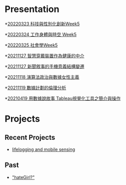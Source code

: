 # Presentation
*[20220323 科技與性別化創新Week5]()

*[20220324 工作身體與時空 Week5](https://docs.google.com/presentation/d/e/2PACX-1vSCs7IpQaXh-iWQahU5lE_j9zAHQxEvDAQfl-QGrJML235WWsVDWIh8FAYgIoMGhlVfZdqtStMe7df4/pub?start=false&loop=false&delayms=3000)

*[20220325 社會學Week5]()

*[20211127 智慧穿戴裝置作為健康的中介]()

*[20211127 新聞敘事的手機意義結構變遷]()

*[20211118 演算法政治與數據女性主義]()

*[20211119 數據計劃的倫理分析]()

*[20210419 用數據說故事 Tableau視覺化工具之簡介與操作]()


# Projects

## Recent Projects
* [lifelogging and mobile sensing]()

## Past
* ["hateGirl?"]()

